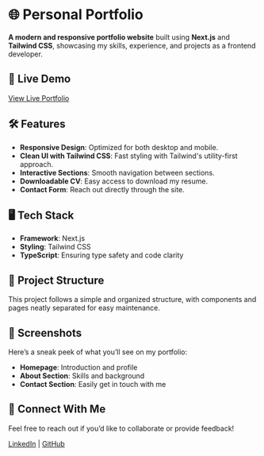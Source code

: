 # 🌐 Personal Portfolio

**A modern and responsive portfolio website** built using **Next.js** and **Tailwind CSS**, showcasing my skills, experience, and projects as a frontend developer.

## 🚀 Live Demo
[View Live Portfolio](https://my-portfolio-phi-three-64.vercel.app/)

## 🛠️ Features
- **Responsive Design**: Optimized for both desktop and mobile.
- **Clean UI with Tailwind CSS**: Fast styling with Tailwind's utility-first approach.
- **Interactive Sections**: Smooth navigation between sections.
- **Downloadable CV**: Easy access to download my resume.
- **Contact Form**: Reach out directly through the site.

## 🖥️ Tech Stack
- **Framework**: Next.js
- **Styling**: Tailwind CSS
- **TypeScript**: Ensuring type safety and code clarity

## 📂 Project Structure
This project follows a simple and organized structure, with components and pages neatly separated for easy maintenance.

## 📸 Screenshots
Here’s a sneak peek of what you’ll see on my portfolio:

- **Homepage**: Introduction and profile
- **About Section**: Skills and background
- **Contact Section**: Easily get in touch with me

## 🤝 Connect With Me
Feel free to reach out if you’d like to collaborate or provide feedback!

[LinkedIn](https://www.linkedin.com/in/muhammadwaheedaree) | [GitHub](https://github.com/muhammadwaheedaree) 
